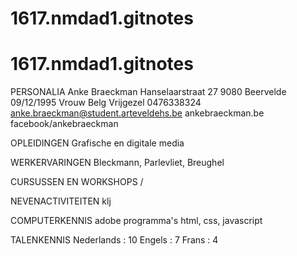 # 1617.nmdad1.gitnotes
# 1617.nmdad1.gitnotes

PERSONALIA
Anke Braeckman
Hanselaarstraat 27 9080 Beervelde
09/12/1995
Vrouw
Belg
Vrijgezel
0476338324
anke.braeckman@student.arteveldehs.be
ankebraeckman.be
facebook/ankebraeckman

OPLEIDINGEN
Grafische en digitale media

WERKERVARINGEN
Bleckmann, Parlevliet, Breughel

CURSUSSEN EN WORKSHOPS
/

NEVENACTIVITEITEN
klj

COMPUTERKENNIS
adobe programma's
html, css, javascript

TALENKENNIS
Nederlands : 10
Engels : 7
Frans : 4